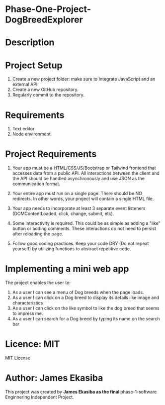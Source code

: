 # Phase-One-Project-DogBreedExplorer

# Description

# Project Setup
1. Create a new project folder: make sure to Integrate JavaScript and an external API
2. Create a new GitHub repository.
3. Regularly commit to the repository.

# Requirements
1. Text editor
2. Node environment

# Project Requirements
1. Your app must be a HTML/CSS/JS/Bootstrap or Tailwind frontend that accesses data from a public API. All interactions between the client and the API should be handled asynchronously and use JSON as the communication format.

2. Your entire app must run on a single page. There should be NO redirects. In other words, your project will contain a single HTML file.

3. Your app needs to incorporate at least 3 separate event listeners (DOMContentLoaded, click, change, submit, etc).

4. Some interactivity is required. This could be as simple as adding a "like" button or adding comments. These interactions do not need to persist after reloading the page.

5. Follow good coding practices. Keep your code DRY (Do not repeat yourself) by utilizing functions to abstract repetitive code.

# Implementing a mini web app
The project enables the user to:
1. As a user I can see a menu of Dog breeds when the page loads.
2. As a user I can click on a Dog breed to display its details like image and characteristics
3. As a user I can click on the like symbol to like the dog breed that seems to impress me.
4. As a user I can search for a Dog breed by typing its name on the search bar

# Licence: MIT
MIT License

# Author: James Ekasiba
<p>This project was created by <strong>James Ekasiba as the final </strong>phase-1-software Enginnering Independent Project.</p>